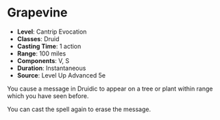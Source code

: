 # Grapevine

- **Level**: Cantrip Evocation
- **Classes**: Druid
- **Casting Time**: 1 action
- **Range**: 100 miles
- **Components**: V, S
- **Duration**: Instantaneous
- **Source**: Level Up Advanced 5e

You cause a message in Druidic to appear on a tree or plant within range which you have seen before.

You can cast the spell again to erase the message.

